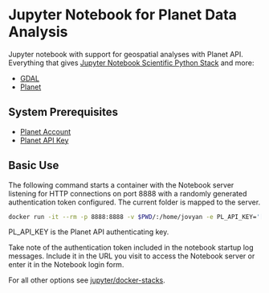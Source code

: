 # Jupyter Notebook for Planet Data Analysis

Jupyter notebook with support for geospatial analyses with Planet API. Everything that gives [Jupyter Notebook Scientific Python Stack](https://github.com/jupyter/docker-stacks/tree/master/scipy-notebook) and more:

* [GDAL](http://www.gdal.org/)
* [Planet](https://github.com/planetlabs/planet-client-python)

## System Prerequisites
* [Planet Account](https://www.planet.com/explorer/?signup=1)
* [Planet API Key](https://www.planet.com/account/#/)

## Basic Use

The following command starts a container with the Notebook server listening for HTTP connections on port 8888 with a randomly generated authentication token configured. The current folder is mapped to the server.

```bash
docker run -it --rm -p 8888:8888 -v $PWD/:/home/jovyan -e PL_API_KEY='[YOUR-API-KEY]' krostir/jupyter-geo-planet
```

PL_API_KEY is the Planet API authenticating key.

Take note of the authentication token included in the notebook startup log messages. Include it in the URL you visit to access the Notebook server or enter it in the Notebook login form.

For all other options see [jupyter/docker-stacks](https://github.com/jupyter/docker-stacks).